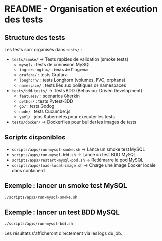 # README - Organisation et exécution des tests

## Structure des tests

Les tests sont organisés dans `tests/` :

-   `tests/smoke/` → Tests rapides de validation (smoke tests)
    -   `mysql/` : tests de connexion MySQL
    -   `ingress-nginx/` : tests de l'ingress
    -   `grafana/` : tests Grafana
    -   `longhorn/` : tests Longhorn (volumes, PVC, orphans)
    -   `namespace/` : tests liés aux politiques de namespaces
-   `tests/bdd-tests/` → Tests BDD (Behaviour Driven Development)
    -   `features/` : scénarios Gherkin
    -   `python/` : tests Pytest-BDD
    -   `go/` : tests Godog
    -   `node/` : tests Cucumber.js
    -   `yaml/` : jobs Kubernetes pour exécuter les tests
-   `tests/docker/` → Dockerfiles pour builder les images de tests

## Scripts disponibles

-   `scripts/apps/run-mysql-smoke.sh` → Lance un smoke test MySQL
-   `scripts/apps/run-mysql-bdd.sh` → Lance un test BDD MySQL
-   `scripts/apps/restart-mysql-pod.sh` → Redémarre le pod MySQL
-   `scripts/apps/load-local-image.sh` → Charge une image Docker locale
    dans containerd

## Exemple : lancer un smoke test MySQL

``` bash
./scripts/apps/run-mysql-smoke.sh
```

## Exemple : lancer un test BDD MySQL

``` bash
./scripts/apps/run-mysql-bdd.sh
```

Les résultats s'afficheront directement via les logs du job.

